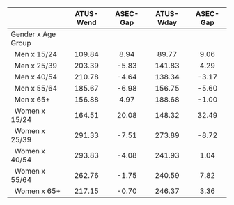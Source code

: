 
|                      |    ATUS-Wend |     ASEC-Gap |    ATUS-Wday |     ASEC-Gap |
| -------------------- | :----------: | :----------: | :----------: | :----------: |
| Gender x Age Group   |              |              |              |              |
| &nbsp;&nbsp;Men x 15/24 |       109.84 |         8.94 |        89.77 |         9.06 |
| &nbsp;&nbsp;Men x 25/39 |       203.39 |        -5.83 |       141.83 |         4.29 |
| &nbsp;&nbsp;Men x 40/54 |       210.78 |        -4.64 |       138.34 |        -3.17 |
| &nbsp;&nbsp;Men x 55/64 |       185.67 |        -6.98 |       156.75 |        -5.60 |
| &nbsp;&nbsp;Men x 65+ |       156.88 |         4.97 |       188.68 |        -1.00 |
| &nbsp;&nbsp;Women x 15/24 |       164.51 |        20.08 |       148.32 |        32.49 |
| &nbsp;&nbsp;Women x 25/39 |       291.33 |        -7.51 |       273.89 |        -8.72 |
| &nbsp;&nbsp;Women x 40/54 |       293.83 |        -4.08 |       241.93 |         1.04 |
| &nbsp;&nbsp;Women x 55/64 |       262.76 |        -1.75 |       240.59 |         7.82 |
| &nbsp;&nbsp;Women x 65+ |       217.15 |        -0.70 |       246.37 |         3.36 |

